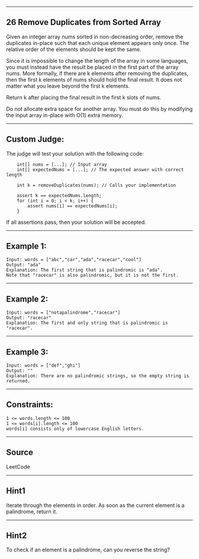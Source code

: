 ------------------------
26 Remove Duplicates from Sorted Array
------------------------

Given an integer array nums sorted in non-decreasing order, remove the duplicates in-place such that each unique element appears only once. The relative order of the elements should be kept the same.

Since it is impossible to change the length of the array in some languages, you must instead have the result be placed in the first part of the array nums. More formally, if there are k elements after removing the duplicates, then the first k elements of nums should hold the final result. It does not matter what you leave beyond the first k elements.

Return k after placing the final result in the first k slots of nums.

Do not allocate extra space for another array. You must do this by modifying the input array in-place with O(1) extra memory.

-------------------------
Custom Judge:
------------------------

The judge will test your solution with the following code:

        int[] nums = [...]; // Input array
        int[] expectedNums = [...]; // The expected answer with correct length

        int k = removeDuplicates(nums); // Calls your implementation

        assert k == expectedNums.length;
        for (int i = 0; i < k; i++) {
            assert nums[i] == expectedNums[i];
        }

If all assertions pass, then your solution will be accepted.

------------------------
Example 1:
------------------------

    Input: words = ["abc","car","ada","racecar","cool"]
    Output: "ada"
    Explanation: The first string that is palindromic is "ada".
    Note that "racecar" is also palindromic, but it is not the first.

------------------------
Example 2:
------------------------

    Input: words = ["notapalindrome","racecar"]
    Output: "racecar"
    Explanation: The first and only string that is palindromic is "racecar".

------------------------
Example 3:
------------------------

    Input: words = ["def","ghi"]
    Output: ""
    Explanation: There are no palindromic strings, so the empty string is returned.

------------------------
Constraints:
------------------------

    1 <= words.length <= 100
    1 <= words[i].length <= 100
    words[i] consists only of lowercase English letters.
 
--------------------
Source
--------------------

LeetCode

-------------------
Hint1
-------------------

Iterate through the elements in order. As soon as the current element is a palindrome, return it.

-------------------
Hint2
-------------------

To check if an element is a palindrome, can you reverse the string?
